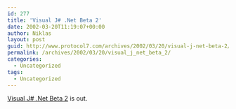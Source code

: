 ```yaml
---
id: 277
title: 'Visual J# .Net Beta 2'
date: 2002-03-20T11:19:07+00:00
author: Niklas
layout: post
guid: http://www.protocol7.com/archives/2002/03/20/visual-j-net-beta-2/
permalink: /archives/2002/03/20/visual_j_net_beta_2/
categories:
  - Uncategorized
tags:
  - Uncategorized
---
```

<div class='microid-5841a04f0a4ddca14bdf426c533daad3586273e1'>
  <p>
    <a href="http://msdn.microsoft.com/downloads/default.asp?URL=/downloads/sample.asp?url=/msdn-files/027/001/898/msdncompositedoc.xml">Visual J# .Net Beta 2</a> is out.
  </p>
</div>